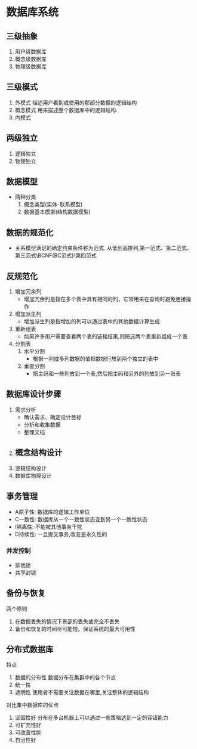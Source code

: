 # 数据库系统
## 三级抽象
1. 用户级数据库
2. 概念级数据库
3. 物理级数据库
## 三级模式
1. 外模式
    描述用户看到或使用的那部分数据的逻辑结构
2. 概念模式
    用来描述整个数据库中的逻辑结构.
3. 内模式

## 两级独立
1. 逻辑独立
2. 物理独立

## 数据模型
- 两种分类  
    1. 概念类型(实体-联系模型)
    2. 数据基本模型(结构数据模型)
    
## 数据的规范化
- 关系模型满足的确定约束条件称为范式.
    从低到高排列,第一范式、第二范式、第三范式\BCNF(BC范式)\第四范式

## 反规范化
1. 增加冗余列
    - 增加冗余列是指在多个表中具有相同的列，它常用来在查询时避免连接操作
2. 增加派生列
    - 增加派生列是指增加的列可以通过表中的其他数据计算生成
3. 重新组表
    - 如果许多用户需要查看两个表的链接结果,则把这两个表重新组成一个表
4. 分割表
    1. 水平分割
        - 根据一列或多列数据的值把数据行放到两个独立的表中
    2. 垂直分割
        - 把主码和一些列放到一个表,然后把主码和另外的列放到另一张表
        
        
## 数据库设计步骤
1. 需求分析
    - 确认需求、确定设计目标
    - 分析和收集数据
    - 整理文档
2. 概念结构设计
    - 
3. 逻辑结构设计
4. 数据库物理设计


## 事务管理
- A原子性: 数据库的逻辑工作单位
- C一致性: 数据库从一个一致性状态变到另一个一致性状态
- I隔离性: 不能被其他事务干扰
- D持续性: 一旦提交事务,改变是永久性的


### 并发控制
- 排他锁
- 共享封锁

## 备份与恢复
两个原则
1. 在数据丢失的情况下景邵的丢失或完全不丢失
2. 备份和恢复的时间尽可能短。保证系统的最大可用性


## 分布式数据库
特点
1. 数据的分布性
    数据分布在集群中的各个节点
2. 统一性
3. 透明性
    使用者不需要关注数据在哪里,关注整体的逻辑结构


对比集中数据库的优点
1. 坚固性好
    分布在多台机器上可以通过一些策略达到一定的容错能力
2. 可扩充性好
3. 可改善性能
4. 自治性好